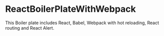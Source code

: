 # ReactBoilerPlateWithWebpack
This Boiler plate includes React, Babel, Webpack with hot reloading, React routing and React Alert.
